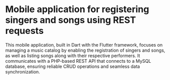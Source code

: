 # Mobile application for registering singers and songs using REST requests

This mobile application, built in Dart with the Flutter framework, focuses on managing a music catalog by enabling the registration of singers and songs, as well as listing songs along with their respective performers. It communicates with a PHP-based REST API that connects to a MySQL database, ensuring reliable CRUD operations and seamless data synchronization.
